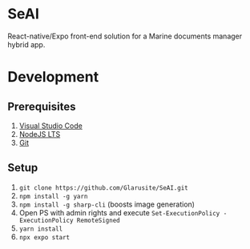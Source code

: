 # SeAI

React-native/Expo front-end solution for a Marine documents manager hybrid app.

# Development

## Prerequisites

1. [Visual Studio Code](https://code.visualstudio.com/download)
2. [NodeJS LTS](https://nodejs.org/en/download)
3. [Git](https://git-scm.com/download)

## Setup

1. ```git clone https://github.com/Glarusite/SeAI.git```
2. ```npm install -g yarn```
3. ```npm install -g sharp-cli``` (boosts image generation)
4. Open PS with admin rights and execute ```Set-ExecutionPolicy -ExecutionPolicy RemoteSigned```
5. ```yarn install```
6. ```npx expo start```
